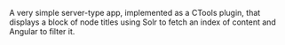 A very simple server-type app, implemented as a CTools plugin, that displays a block of node titles using Solr to fetch an index of content and Angular to filter it.
